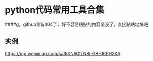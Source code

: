 python代码常用工具合集
======
####g，github重新404了，好不容易粘贴的内容全没了，直接粘贴地址吧


实例
----
https://mp.weixin.qq.com/s/J9XNRGtLN8j-GB-06PHXXA
